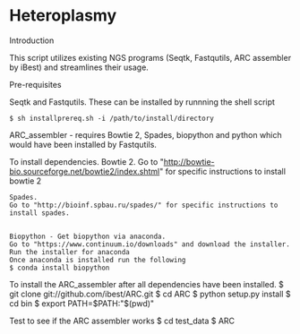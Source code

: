 # Heteroplasmy

Introduction

This script utilizes existing NGS programs (Seqtk, Fastqutils, ARC assembler by iBest) and streamlines their usage.



Pre-requisites

Seqtk and Fastqutils. These can be installed by runnning the shell script 

	$ sh installprereq.sh -i /path/to/install/directory



ARC_assembler - requires Bowtie 2, Spades, biopython and python which would have been installed by Fastqutils.

To install dependencies.
	Bowtie 2.
	Go to "http://bowtie-bio.sourceforge.net/bowtie2/index.shtml" for specific instructions to install bowtie 2


	Spades.
	Go to "http://bioinf.spbau.ru/spades/" for specific instructions to install spades.


	Biopython - Get biopython via anaconda.
	Go to "https://www.continuum.io/downloads" and download the installer.
	Run the installer for anaconda
	Once anaconda is installed run the following
	$ conda install biopython


To install the ARC_assembler after all dependencies have been installed.
	$ git clone git://github.com/ibest/ARC.git
	$ cd ARC
	$ python setup.py install
	$ cd bin
	$ export PATH=$PATH:"$(pwd)"
	
	
Test to see if the ARC assembler works
	$ cd test_data
	$ ARC
